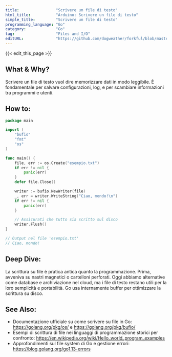 ```yaml
---
title:                "Scrivere un file di testo"
html_title:           "Arduino: Scrivere un file di testo"
simple_title:         "Scrivere un file di testo"
programming_language: "Go"
category:             "Go"
tag:                  "Files and I/O"
editURL:              "https://github.com/dogweather/forkful/blob/master/content/it/go/writing-a-text-file.md"
---
```


{{< edit_this_page >}}

## What & Why?
Scrivere un file di testo vuol dire memorizzare dati in modo leggibile. È fondamentale per salvare configurazioni, log, e per scambiare informazioni tra programmi e utenti.

## How to:
```Go
package main

import (
    "bufio"
    "fmt"
    "os"
)

func main() {
    file, err := os.Create("esempio.txt")
    if err != nil {
        panic(err)
    }
    defer file.Close()

    writer := bufio.NewWriter(file)
    _, err = writer.WriteString("Ciao, mondo!\n")
    if err != nil {
        panic(err)
    }

    // Assicurati che tutto sia scritto sul disco
    writer.Flush()
}

// Output nel file 'esempio.txt'
// Ciao, mondo!
```

## Deep Dive:
La scrittura su file è pratica antica quanto la programmazione. Prima, avveniva su nastri magnetici o cartelloni perforati. Oggi abbiamo alternative come database e archiviazione nel cloud, ma i file di testo restano utili per la loro semplicità e portabilità. Go usa internamente buffer per ottimizzare la scrittura su disco.

## See Also:
- Documentazione ufficiale su come scrivere su file in Go: https://golang.org/pkg/os/ e https://golang.org/pkg/bufio/
- Esempi di scrittura di file nei linguaggi di programmazione storici per confronto: https://en.wikipedia.org/wiki/Hello_world_program_examples
- Approfondimenti sul file system di Go e gestione errori: https://blog.golang.org/go1.13-errors
